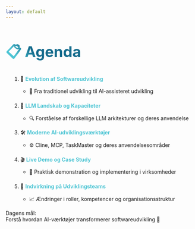 ```yaml
---
layout: default
---
```


# 📋 Agenda

<v-clicks>

1. 🚀 **Evolution af Softwareudvikling**
   - 🔄 Fra traditionel udvikling til AI-assisteret udvikling

2. 🧠 **LLM Landskab og Kapaciteter**
   - 🔍 Forståelse af forskellige LLM arkitekturer og deres anvendelse

3. 🛠️ **Moderne AI-udviklingsværktøjer**
   - ⚙️ Cline, MCP, TaskMaster og deres anvendelsesområder

4. 🎬 **Live Demo og Case Study**
   - 💼 Praktisk demonstration og implementering i virksomheder

5. 👥 **Indvirkning på Udviklingsteams**
   - 📈 Ændringer i roller, kompetencer og organisationsstruktur

</v-clicks>

<div v-click class="absolute bottom-10 right-10 bg-blue-500 bg-opacity-10 p-4 rounded-lg border border-blue-200">
  <div class="text-xl font-bold">Dagens mål:</div>
  <div class="text-sm opacity-80 mt-1">Forstå hvordan AI-værktøjer transformerer softwareudvikling 🔮</div>
</div>

<style>
h1 {
  background-color: #2B90B6;
  background-image: linear-gradient(45deg, #4EC5D4 10%, #146b8c 20%);
  background-size: 100%;
  -webkit-background-clip: text;
  -moz-background-clip: text;
  -webkit-text-fill-color: transparent;
  -moz-text-fill-color: transparent;
  font-size: 2.5rem;
  margin-bottom: 1.5rem;
}

ol {
  margin-left: 1rem;
}

ol li {
  margin-bottom: 1.2rem;
  line-height: 1.4;
}

ol li strong {
  color: #4EC5D4;
}
</style>
